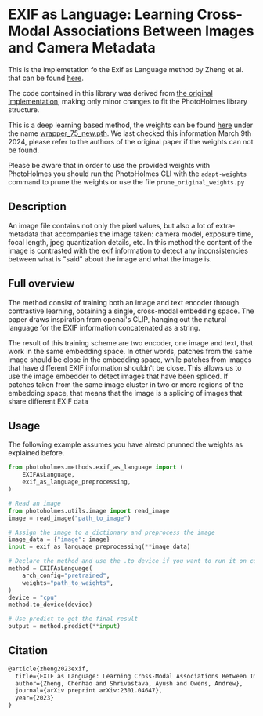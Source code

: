 # EXIF as Language: Learning Cross-Modal Associations Between Images and Camera Metadata

This is the implemetation fo the Exif as Language method by Zheng et al. that can be found [here](https://arxiv.org/pdf/2301.04647.pdf).

The code contained in this library was derived from [the original implementation](https://github.com/hellomuffin/exif-as-language), making only minor changes to fit the PhotoHolmes library structure. 

This is a deep learning based method, the weights can be found [here](https://drive.google.com/drive/folders/1V9g3I2SoQtjAUz71hZeMutqoGpUiPl3u) under the name [wrapper_75_new.pth](https://drive.google.com/file/d/17MW-fZRRQQ8dSRv52X_9DmcmdQD7TmHZ/view?usp=share_link). We last checked this information March 9th 2024, please refer to the authors of the original paper if the weights can not be found.

Please be aware that in order to use the provided weights with PhotoHolmes you should run the PhotoHolmes CLI with the `adapt-weights` command to prune the weights or use the file `prune_original_weights.py`


## Description

An image file contains not only the pixel values, but also a lot of extra-metadata that accompanies the image taken: camera model, exposure time, focal length, jpeg quantization details, etc. In this method the content of the image is contrasted with the exif information to detect any inconsistencies between what is "said" about the image and what the image is.

## Full overview

The method consist of training both an image and text encoder through contrastive learning, obtaining a single, cross-modal embedding space. The paper draws inspiration from openai's CLIP, hanging out the natural language for the EXIF information concatenated as a string. 

The result of this training scheme are two encoder, one image and text, that work in the same embedding space. In other words, patches from the same image should be close in the embedding space, while patches from  images that have different EXIF information shouldn't be close. This allows us to use the image embedder to detect images that have been spliced. If patches taken from the same image cluster in two or more regions of the embedding space, that means that the image is a splicing of images that share different EXIF data

## Usage

The following example assumes you have alread prunned the weights as explained before.

```python
from photoholmes.methods.exif_as_language import (
    EXIFAsLanguage,
    exif_as_language_preprocessing,
)

# Read an image
from photoholmes.utils.image import read_image
image = read_image("path_to_image")

# Assign the image to a dictionary and preprocess the image
image_data = {"image": image}
input = exif_as_language_preprocessing(**image_data)

# Declare the method and use the .to_device if you want to run it on cuda or mps instead of cpu
method = EXIFAsLanguage(
    arch_config="pretrained",
    weights="path_to_weights",
)
device = "cpu"
method.to_device(device)

# Use predict to get the final result
output = method.predict(**input)
```

## Citation

```tex
@article{zheng2023exif,
  title={EXIF as Language: Learning Cross-Modal Associations Between Images and Camera Metadata},
  author={Zheng, Chenhao and Shrivastava, Ayush and Owens, Andrew},
  journal={arXiv preprint arXiv:2301.04647},
  year={2023}
}
```
